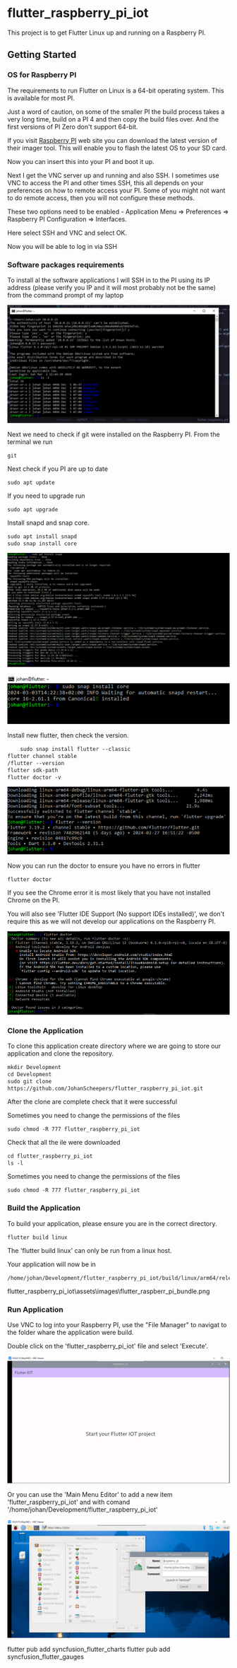 # flutter_raspberry_pi_iot

This project is to get Flutter Linux up and running on a Raspberry PI.

## Getting Started

### OS for Raspberry PI

The requirements to run Flutter on Linux is a 64-bit operating system. This is available for most PI.

Just a word of caution, on some of the smaller PI the build process takes a very long time, build on a PI 4 and then copy the build files over. And the first versions of PI Zero don't support 64-bit.

If you visit [Raspberry PI](https://www.raspberrypi.com/software/) web site you can download the latest version of their imager tool. This will enable you to flash the latest OS to your SD card.

Now you can insert this into your PI and boot it up.

Next I get the VNC server up and running and also SSH. I sometimes use VNC to access the PI and other times SSH, this all depends on your preferences on how to remote access your PI. Some of you might not want to do remote access, then you will not configure these methods.

These two options need to be enabled - Application Menu => Preferences => Raspberry PI Configuration => Interfaces.

Here select SSH and VNC and select OK.

Now you will be able to log in via SSH

### Software packages requirements

To install al the software applications I will SSH in to the PI using its IP address (please verify you IP and it will most probably not be the same) from the command prompt of my laptop

![ssh.PNG](https://github.com/JohanScheepers/flutter_raspberry_pi_iot/blob/main/assets/images/ssh.PNG)


Next we need to check if git were installed on the Raspberry PI. From the terminal we run
```
git
```

Next check if you PI are up to date

```
sudo apt update
```

If you need to upgrade run
```
sudo apt upgrade
```

Install snapd and snap core.
```
sudo apt install snapd
sudo snap install core
```
![sudo_apt_install_snapd.PNG](https://github.com/JohanScheepers/flutter_raspberry_pi_iot/blob/main/assets/images/sudo_apt_install_snapd.PNG)

![sudo_snap_install_core.PNG](https://github.com/JohanScheepers/flutter_raspberry_pi_iot/blob/main/assets/images/sudo_snap_install_core.PNG)



Install new flutter, then check the version.
```
    sudo snap install flutter --classic
flutter channel stable
/flutter --version
flutter sdk-path
flutter doctor -v
```

![flutter_--version.PNG](https://github.com/JohanScheepers/flutter_raspberry_pi_iot/blob/main/assets/images/flutter_--version.PNG)


Now you can run the doctor to ensure you have no errors in flutter
```
flutter doctor
```

If you see the Chrome error it is most likely that you have not installed Chrome on the PI.

You will also see 'Flutter IDE Support (No support IDEs installed)', we don't require this as we will not develop our applications on the Raspberry PI.

![flutter_doctor.png](https://github.com/JohanScheepers/flutter_raspberry_pi_iot/blob/main/assets/images/flutter_doctor.png)


### Clone the Application

To clone this application create directory where we are going to store our application and clone the repository.
```
mkdir Development
cd Development
sudo git clone https://github.com/JohanScheepers/flutter_raspberry_pi_iot.git

```

After the clone are complete check that it were successful

Sometimes you need to change the permissions of the files
```
sudo chmod -R 777 flutter_raspberry_pi_iot
```

Check that all the ile were downloaded

```
cd flutter_raspberry_pi_iot
ls -l
```

Sometimes you need to change the permissions of the files
```
sudo chmod -R 777 flutter_raspberry_pi_iot
```

### Build the Application

To build your application, please ensure you are in the correct directory.

```
flutter build linux
```
The 'flutter build linux' can only be run from a linux host.

Your application will now be in
```
/home/johan/Development/flutter_raspberry_pi_iot/build/linux/arm64/release/bundle
```

flutter_raspberry_pi_iot\assets\images\flutter_raspberr_pi_bundle.png

### Run Application

Use VNC to log into your Raspberry PI, use the "File Manager" to navigat to the folder whare the application were build.

Double click on the 'flutter_raspberry_pi_iot' file and select 'Execute'.

![flutter_iot.png](https://github.com/JohanScheepers/flutter_raspberry_pi_iot/blob/main/assets/images/flutter_iot.png)


Or you can use the 'Main Menu Editor' to add a new item 'flutter_raspberry_pi_iot' and with comand '/home/johan/Development/flutter_raspberry_pi_iot'

![main_menu_editor.png](https://github.com/JohanScheepers/flutter_raspberry_pi_iot/blob/main/assets/images/main_menu_editor.png)


flutter pub add syncfusion_flutter_charts
flutter pub add syncfusion_flutter_gauges

